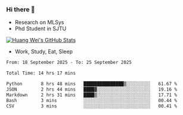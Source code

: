 ### Hi there 👋
- Research on MLSys
- Phd Student in SJTU
  
[![Huang Wei's GitHub Stats](https://github-readme-stats.vercel.app/api?username=huangwei021230&theme=tokyonight)](https://github.com/anuraghazra/github-readme-stats)

- Work, Study, Eat, Sleep


<!--START_SECTION:waka-->

```txt
From: 18 September 2025 - To: 25 September 2025

Total Time: 14 hrs 17 mins

Python       8 hrs 48 mins   ███████████████▒░░░░░░░░░   61.67 %
JSON         2 hrs 44 mins   ████▓░░░░░░░░░░░░░░░░░░░░   19.16 %
Markdown     2 hrs 31 mins   ████▒░░░░░░░░░░░░░░░░░░░░   17.71 %
Bash         3 mins          ░░░░░░░░░░░░░░░░░░░░░░░░░   00.44 %
CSV          3 mins          ░░░░░░░░░░░░░░░░░░░░░░░░░   00.41 %
```

<!--END_SECTION:waka-->
